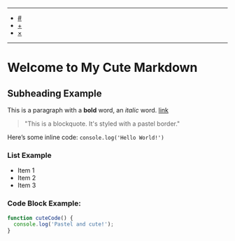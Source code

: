 <head><link rel="icon" href="/icon/1.svg" type="image/svg+xml">
<link rel="stylesheet" href="c.css">
</head>

---
* [#](#home)
* [+](#about)
* [×]()
---

# Welcome to My Cute Markdown

## Subheading Example

This is a paragraph with a **bold** word, an _italic_ word. [link](https://example.com)

> "This is a blockquote. It's styled with a pastel border."

Here’s some inline code: ```console.log('Hello World!')```

### List Example
- Item 1
- Item 2
- Item 3

### Code Block Example:
```javascript
function cuteCode() {
  console.log('Pastel and cute!');
}
